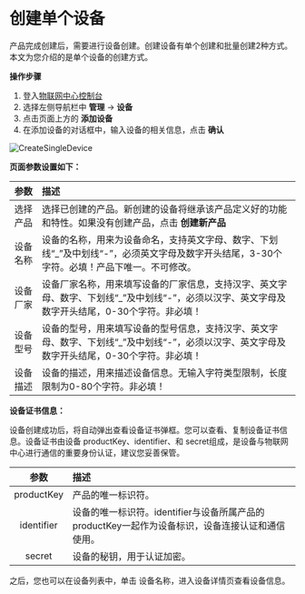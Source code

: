 # 创建单个设备

产品完成创建后，需要进行设备创建。创建设备有单个创建和批量创建2种方式。本文为您介绍的是单个设备的创建方式。

**操作步骤**

1. 登入[物联网中心控制台](https://iot-console.jdcloud.com/hub/)
2. 选择左侧导航栏中 **管理** -> **设备**
3. 点击页面上方的 **添加设备**
4. 在添加设备的对话框中，输入设备的相关信息，点击 **确认** 

![CreateSingleDevice](../../../../../image/IoT/IoT-Hub/CreateSingleDevice.png)

**页面参数设置如下：**

| 参数                  | 描述                 |
| :-------------------: | :------------------- |
|选择产品  | 选择已创建的产品。新创建的设备将继承该产品定义好的功能和特性。如果没有创建产品，点击 **创建新产品** |
|设备名称  | 设备的名称，用来为设备命名，支持英文字母、数字、下划线“_”及中划线“-”，必须英文字母及数字开头结尾，3-30个字符。必填！产品下唯一。不可修改。 |
|设备厂家  | 设备厂家名称，用来填写设备的厂家信息，支持汉字、英文字母、数字、下划线“_”及中划线“-”，必须以汉字、英文字母及数字开头结尾，0-30个字符。非必填！ |
|设备型号  | 设备的型号，用来填写设备的型号信息，支持汉字、英文字母、数字、下划线“_”及中划线“-”，必须以汉字、英文字母及数字开头结尾，0-30个字符。非必填！ |
|设备描述  | 设备的描述，用来描述设备信息。无输入字符类型限制，长度限制为0-80个字符。非必填！|

**设备证书信息：**

设备创建成功后，将自动弹出查看设备证书弹框。您可以查看、复制设备证书信息。设备证书由设备 productKey、identifier、和 secret组成，是设备与物联网中心进行通信的重要身份认证，建议您妥善保管。

| 参数                  | 描述                 |
| :-------------------: | :------------------- |
|productKey  | 产品的唯一标识符。 |
|identifier  | 设备的唯一标识符。identifier与设备所属产品的productKey一起作为设备标识，设备连接认证和通信使用。 |
|secret  | 设备的秘钥，用于认证加密。 |


之后，您也可以在设备列表中，单击 设备名称，进入设备详情页查看设备信息。
